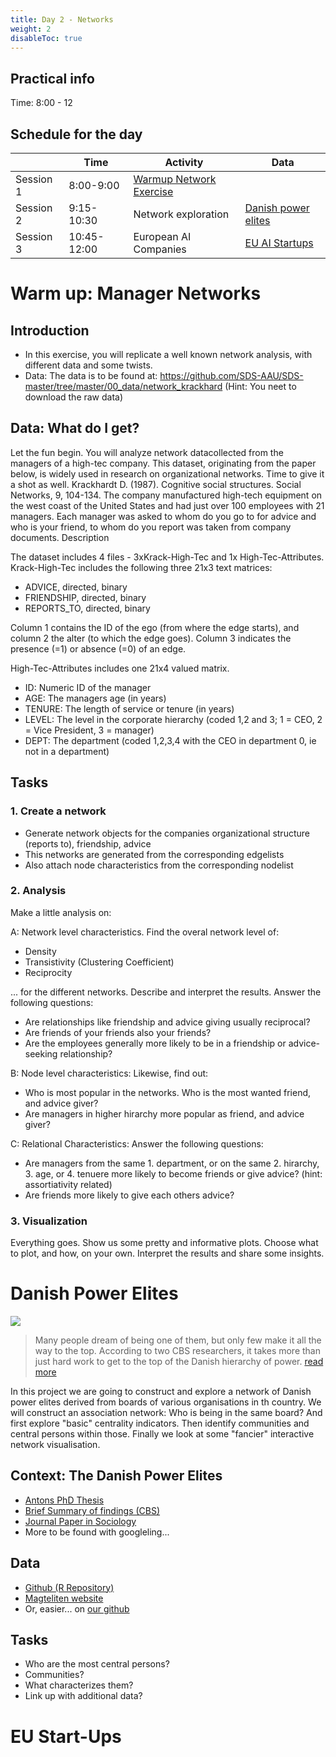 ```yaml
---
title: Day 2 - Networks
weight: 2
disableToc: true
---
```


## Practical info

Time: 8:00 - 12


## Schedule for the day

|           | Time        | Activity                                                                                                                             | Data                                                                                                                            |
|-----------|-------------|--------------------------------------------------------------------------------------------------------------------------------------|---------------------------------------------------------------------------------------------------------------------------------|
| Session 1 | 8:00-9:00   | [Warmup Network Exercise](https://colab.research.google.com/github/SDS-AAU/SDS-master/blob/master/M2/notebooks/Solution_M2_A1.ipynb) |                                                                                                                                 |
| Session 2 | 9:15-10:30  | Network exploration                                                                                                                  | [Danish power elites](https://github.com/SDS-AAU/SDS-master/raw/master/00_data/networks/elite_den17.csv)                        |
| Session 3 | 10:45-12:00 | European AI Companies                                                                                                                | [EU AI Startups](https://colab.research.google.com/github/SDS-AAU/DSBA-2022/blob/master/notebooks/M2_mapping_european_ai.ipynb) |


# Warm up: Manager Networks

## Introduction

* In this exercise, you will replicate a well known network analysis, with different data and some twists. 
* Data: The data is to be found at: https://github.com/SDS-AAU/SDS-master/tree/master/00_data/network_krackhard  (Hint: You neet to download the raw data)

## Data: What do I get?

Let the fun begin. You will analyze network datacollected from the managers of a high-tec company. This dataset, originating from the paper below, is widely used in research on organizational networks. Time to give it a shot as well.
Krackhardt D. (1987). Cognitive social structures. Social Networks, 9, 104-134. The company manufactured high-tech equipment on the west coast of the United States and had just over 100 employees with 21 managers. Each manager was asked to whom do you go to for advice and who is your friend, to whom do you report was taken from company documents.
Description

The dataset includes 4 files - 3xKrack-High-Tec and 1x High-Tec-Attributes. Krack-High-Tec includes the following three 21x3 text matrices:

* ADVICE, directed, binary
* FRIENDSHIP, directed, binary
* REPORTS_TO, directed, binary

Column 1 contains the ID of the ego (from where the edge starts), and column 2 the alter (to which the edge goes). Column 3 indicates the presence (=1) or absence (=0) of an edge.

High-Tec-Attributes includes one 21x4 valued matrix.

* ID: Numeric ID of the manager
* AGE: The managers age (in years)
* TENURE: The length of service or tenure (in years)
* LEVEL: The level in the corporate hierarchy (coded 1,2 and 3; 1 = CEO, 2 = Vice President, 3 = manager)
* DEPT: The department (coded 1,2,3,4 with the CEO in department 0, ie not in a department)


## Tasks

### 1. Create a network

* Generate network objects for the companies organizational structure (reports to), friendship, advice
* This networks are generated from the corresponding edgelists
* Also attach node characteristics from the corresponding nodelist

### 2. Analysis

Make a little analysis on:

A: Network level characteristics. Find the overal network level of:

* Density
* Transistivity (Clustering Coefficient)
* Reciprocity

... for the different networks. Describe and interpret the results. Answer the following questions:

* Are relationships like friendship and advice giving usually reciprocal?
* Are friends of your friends also your friends?
* Are the employees generally more likely to be in a friendship or advice-seeking relationship?

B: Node level characteristics: Likewise, find out:

* Who is most popular in the networks. Who is the most wanted friend, and advice giver?
* Are managers in higher hirarchy more popular as friend, and advice giver?

C: Relational Characteristics: Answer the following questions:

* Are managers from the same 1. department, or on the same 2. hirarchy, 3. age, or 4. tenuere more likely to become friends or give advice? (hint: assortiativity related)
* Are friends more likely to give each others advice?


### 3. Visualization

Everything goes. Show us some pretty and informative plots. Choose what to plot, and how, on your own. Interpret the results and share some insights.

<!---
### Solution

*  [:::: HERE ::::](https://colab.research.google.com/github/SDS-AAU/SDS-master/blob/master/M2/notebooks/Solution_M2_A1.ipynb)
--->


# Danish Power Elites

![](https://source.unsplash.com/GWe0dlVD9e0)

> Many people dream of being one of them, but only few make it all the way to the top. According to two CBS researchers, it takes more than just hard work to get to the top of the Danish hierarchy of power. [read more](https://www.cbs.dk/en/alumni/news/a-look-the-danish-power-elite)

In this project we are going to construct and explore a network of Danish power elites derived from boards of various organisations in th country.
We will construct an association network: Who is being in the same board? And first explore "basic" centrality indicators. Then identify communities and central persons within those. Finally we look at some "fancier" interactive network visualisation.


## Context: The Danish Power Elites

* [Antons PhD Thesis](https://magtelite.dk/wp-content/uploads/2015/09/Anton-Grau-Larsen-PhD-Elites-in-Denmark.pdf)
* [Brief Summary of findings (CBS)](https://www.cbs.dk/en/alumni/news/a-look-the-danish-power-elite)
* [Journal Paper in Sociology](https://journals.sagepub.com/doi/abs/10.1177/0038038512454349)
* More to be found with googleling...

## Data

* [Github (R Repository)](https://github.com/antongrau/eliter)
* [Magteliten website](https://magtelite.dk/data/)
* Or, easier... on [our github](https://github.com/SDS-AAU/SDS-master/raw/master/00_data/networks/elite_den17.csv)

## Tasks

* Who are the most central persons?
* Communities?
* What characterizes them?
* Link up with additional data?


<!---
## Solution
* [Python Magteliten Analysis](https://colab.research.google.com/github/aaubs/ds-master/blob/main/notebooks/M2_power_elites.ipynb)
--->

# EU Start-Ups
<!---

## Notebooks

* [Starter EU AI companies](https://colab.research.google.com/github/SDS-AAU/DSBA-2022/blob/master/notebooks/M2_mapping_european_ai.ipynb)

--->

